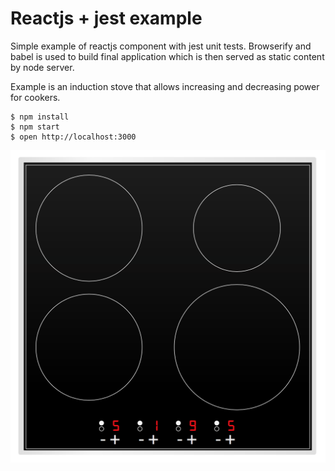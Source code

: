 Reactjs + jest example
=========================

Simple example of reactjs component with jest unit tests. Browserify
and babel is used to build final application which is then served
as static content by node server.

Example is an induction stove that allows increasing and decreasing
power for cookers.

```
$ npm install
$ npm start
$ open http://localhost:3000
```

![Screenshot](/doc/screenshot.png?raw=true "Screenshot")
